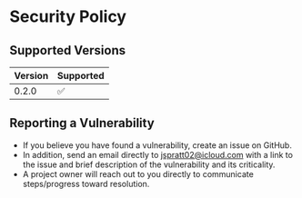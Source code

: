 # Security Policy

## Supported Versions

| Version | Supported          |
| ------- | ------------------ |
| 0.2.0   | :white_check_mark: |

## Reporting a Vulnerability

* If you believe you have found a vulnerability, create an issue on GitHub.
* In addition, send an email directly to jspratt02@icloud.com with a link to the issue and brief description of the vulnerability and its criticality.
* A project owner will reach out to you directly to communicate steps/progress toward resolution.
